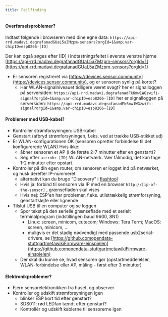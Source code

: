 ```yaml
---
title: Fejlfinding
---
```


#### Overførselsproblemer?
Indtast følgende i browseren med dine egne data:
`https://api-rrd.madavi.degrafanadGUaL5aZMzpm-sensors?orgId=1&amp;var-chipID=esp8266-[ID]`

Der kan også søges efter [ID] i indtastningsfeltet i øverste venstre hjørne [https://api-rrd.madavi.degrafanadGUaL5aZMzpm-sensors?orgId=1](https://api-rrd.madavi.degrafanadGUaL5aZMzpm-sensors?orgId=1)

* Er sensoren registreret via [https://devices.sensor.community](https://devices.sensor.community), og er sensoren synlig på kortet?
    * Har WLAN-signalniveauet tidligere været svagt?
        her er signalloggen på serversiden: `https://api-rrd.madavi.degrafanadFk6mw1WGzwifi-signal?orgId=1&amp;var-chipID=esp8266-[ID]`
        her er signalloggen på serversiden: `https://api-rrd.madavi.degrafanadFk6mw1WGzwifi-signal?orgId=1&amp;var-chipID=esp8266-[ID]`

#### Problemer med USB-kabel?
* Kontroller strømforsyningen: USB-kabel
* Genstart (afbryd strømforsyningen, f.eks. ved at trække USB-stikket ud)
* Er WLAN-konfigurationen OK (sensoren opretter forbindelse til det konfigurerede WLAN) Hvis ikke:
    * åbner sensoren et AP (i de første 2-7 minutter efter en genstart)?
    * Søg efter `airrohr-[ID]` WLAN-netværk. Vær tålmodig, det kan tage 1-2 minutter efter opstart.
* Kontroller på din egen router, om sensoren er logget ind på netværket, og husk derefter IP-nummeret
    * alternativt kan du bruge "Discovery" i [flashtool](https://github.comopendata-stuttgartairrohr-firmware-flasher)
    * Hvis ja: forbind til sensoren via IP med en browser `http://[ip-of-the-sensor]` , grænsefladen skal vises
    * Hvis nej: ESP'en har problemer, f.eks. utilstrækkelig strømforsyning, genstartsløjfe eller lignende
* Tilslut USB til en computer og se loggen
    * Spor tekst på den serielle grænseflade med et serielt terminalprogram (indstillinger: baud 9600, 8N1)
        * Linux: screen, minicom, cutecom; Windows: Tera Term; MacOS: screen, minicom, ...
        * muligvis er det stadig nødvendigt med passende usb2serial-drivere, se [https://github.comopendata-stuttgartmetawikiFirmware-einspielen](https://github.comopendata-stuttgartmetawikiFirmware-einspielen)
    * Der skal du kunne se, hvad sensoren gør (opstartmeddelelser, WLAN-forbindelse eller AP, måling - først efter 3 minutter)

#### Elektronikproblemer?
* Fjern sensorelektronikken fra huset, og observer
* Kontroller og udskift strømforsyningen igen
    * blinker ESP kort tid efter genstart?
    * SDS011: rød LEDfan tændt efter genstart?
    * Kontrollér og udskift kablerne til sensorerne igen
